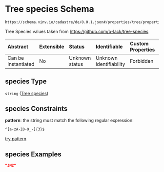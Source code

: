 # Tree species Schema

```txt
https://schema.vinv.io/cadastre/de/0.0.1.json#/properties/tree/properties/species
```

Tree Species values taken from <https://github.com/b-lack/tree-species>

| Abstract            | Extensible | Status         | Identifiable            | Custom Properties | Additional Properties | Access Restrictions | Defined In                                                                                                                 |
| :------------------ | :--------- | :------------- | :---------------------- | :---------------- | :-------------------- | :------------------ | :------------------------------------------------------------------------------------------------------------------------- |
| Can be instantiated | No         | Unknown status | Unknown identifiability | Forbidden         | Allowed               | none                | [dereferenced.doc.json\*](../../../../../../vinv-schemas/vinv-tree/out/0.0.1/dereferenced.doc.json "open original schema") |

## species Type

`string` ([Tree species](dereferenced-properties-baum-daten-properties-tree-species.md))

## species Constraints

**pattern**: the string must match the following regular expression:&#x20;

```txt
^[a-zA-Z0-9_-]{3}$
```

[try pattern](https://regexr.com/?expression=%5E%5Ba-zA-Z0-9_-%5D%7B3%7D%24 "try regular expression with regexr.com")

## species Examples

```json
"JM2"
```
